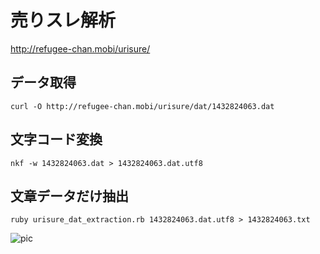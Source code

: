 # 売りスレ解析

http://refugee-chan.mobi/urisure/

## データ取得

``curl -O http://refugee-chan.mobi/urisure/dat/1432824063.dat``

## 文字コード変換

``nkf -w 1432824063.dat > 1432824063.dat.utf8``

## 文章データだけ抽出
``ruby urisure_dat_extraction.rb 1432824063.dat.utf8 > 1432824063.txt``



![pic](http://i.imgur.com/IFg1VZD.png)


